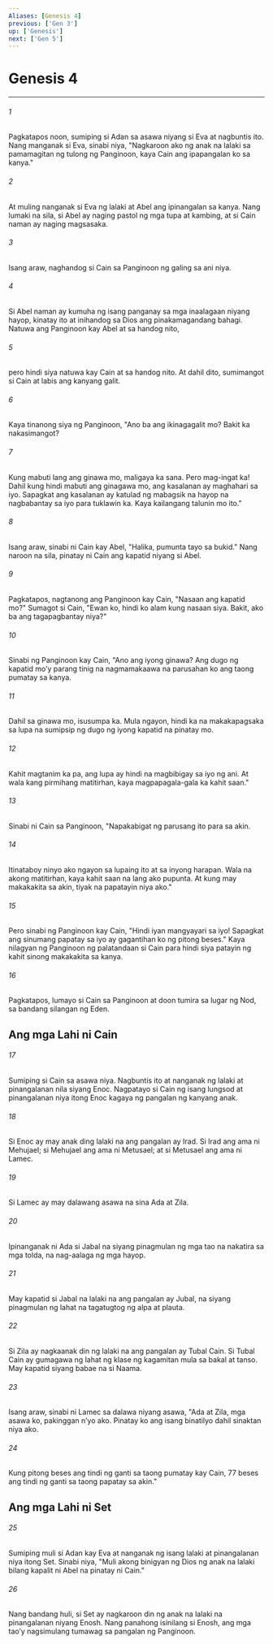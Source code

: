 ```yaml
---
Aliases: [Genesis 4]
previous: ['Gen 3']
up: ['Genesis']
next: ['Gen 5']
---
```

# Genesis 4

***

###### 1
Pagkatapos noon, sumiping si Adan sa asawa niyang si Eva at nagbuntis ito. Nang manganak si Eva, sinabi niya, "Nagkaroon ako ng anak na lalaki sa pamamagitan ng tulong ng Panginoon, kaya Cain ang ipapangalan ko sa kanya." 

###### 2
At muling nanganak si Eva ng lalaki at Abel ang ipinangalan sa kanya. Nang lumaki na sila, si Abel ay naging pastol ng mga tupa at kambing, at si Cain naman ay naging magsasaka. 

###### 3
Isang araw, naghandog si Cain sa Panginoon ng galing sa ani niya. 

###### 4
Si Abel naman ay kumuha ng isang panganay sa mga inaalagaan niyang hayop, kinatay ito at inihandog sa Dios ang pinakamagandang bahagi. Natuwa ang Panginoon kay Abel at sa handog nito, 

###### 5
pero hindi siya natuwa kay Cain at sa handog nito. At dahil dito, sumimangot si Cain at labis ang kanyang galit. 

###### 6
Kaya tinanong siya ng Panginoon, "Ano ba ang ikinagagalit mo? Bakit ka nakasimangot? 

###### 7
Kung mabuti lang ang ginawa mo, maligaya ka sana. Pero mag-ingat ka! Dahil kung hindi mabuti ang ginagawa mo, ang kasalanan ay maghahari sa iyo. Sapagkat ang kasalanan ay katulad ng mabagsik na hayop na nagbabantay sa iyo para tuklawin ka. Kaya kailangang talunin mo ito." 

###### 8
Isang araw, sinabi ni Cain kay Abel, "Halika, pumunta tayo sa bukid." Nang naroon na sila, pinatay ni Cain ang kapatid niyang si Abel. 

###### 9
Pagkatapos, nagtanong ang Panginoon kay Cain, "Nasaan ang kapatid mo?" Sumagot si Cain, "Ewan ko, hindi ko alam kung nasaan siya. Bakit, ako ba ang tagapagbantay niya?" 

###### 10
Sinabi ng Panginoon kay Cain, "Ano ang iyong ginawa? Ang dugo ng kapatid moʼy parang tinig na nagmamakaawa na parusahan ko ang taong pumatay sa kanya. 

###### 11
Dahil sa ginawa mo, isusumpa ka. Mula ngayon, hindi ka na makakapagsaka sa lupa na sumipsip ng dugo ng iyong kapatid na pinatay mo. 

###### 12
Kahit magtanim ka pa, ang lupa ay hindi na magbibigay sa iyo ng ani. At wala kang pirmihang matitirhan, kaya magpapagala-gala ka kahit saan." 

###### 13
Sinabi ni Cain sa Panginoon, "Napakabigat ng parusang ito para sa akin. 

###### 14
Itinataboy ninyo ako ngayon sa lupaing ito at sa inyong harapan. Wala na akong matitirhan, kaya kahit saan na lang ako pupunta. At kung may makakakita sa akin, tiyak na papatayin niya ako." 

###### 15
Pero sinabi ng Panginoon kay Cain, "Hindi iyan mangyayari sa iyo! Sapagkat ang sinumang papatay sa iyo ay gagantihan ko ng pitong beses." Kaya nilagyan ng Panginoon ng palatandaan si Cain para hindi siya patayin ng kahit sinong makakakita sa kanya. 

###### 16
Pagkatapos, lumayo si Cain sa Panginoon at doon tumira sa lugar ng Nod, sa bandang silangan ng Eden.

## Ang mga Lahi ni Cain 

###### 17
Sumiping si Cain sa asawa niya. Nagbuntis ito at nanganak ng lalaki at pinangalanan nila siyang Enoc. Nagpatayo si Cain ng isang lungsod at pinangalanan niya itong Enoc kagaya ng pangalan ng kanyang anak. 

###### 18
Si Enoc ay may anak ding lalaki na ang pangalan ay Irad. Si Irad ang ama ni Mehujael; si Mehujael ang ama ni Metusael; at si Metusael ang ama ni Lamec. 

###### 19
Si Lamec ay may dalawang asawa na sina Ada at Zila. 

###### 20
Ipinanganak ni Ada si Jabal na siyang pinagmulan ng mga tao na nakatira sa mga tolda, na nag-aalaga ng mga hayop. 

###### 21
May kapatid si Jabal na lalaki na ang pangalan ay Jubal, na siyang pinagmulan ng lahat na tagatugtog ng alpa at plauta. 

###### 22
Si Zila ay nagkaanak din ng lalaki na ang pangalan ay Tubal Cain. Si Tubal Cain ay gumagawa ng lahat ng klase ng kagamitan mula sa bakal at tanso. May kapatid siyang babae na si Naama. 

###### 23
Isang araw, sinabi ni Lamec sa dalawa niyang asawa, "Ada at Zila, mga asawa ko, pakinggan nʼyo ako. Pinatay ko ang isang binatilyo dahil sinaktan niya ako. 

###### 24
Kung pitong beses ang tindi ng ganti sa taong pumatay kay Cain, 77 beses ang tindi ng ganti sa taong papatay sa akin." 

## Ang mga Lahi ni Set 

###### 25
Sumiping muli si Adan kay Eva at nanganak ng isang lalaki at pinangalanan niya itong Set. Sinabi niya, "Muli akong binigyan ng Dios ng anak na lalaki bilang kapalit ni Abel na pinatay ni Cain." 

###### 26
Nang bandang huli, si Set ay nagkaroon din ng anak na lalaki na pinangalanan niyang Enosh. Nang panahong isinilang si Enosh, ang mga taoʼy nagsimulang tumawag sa pangalan ng Panginoon.
